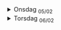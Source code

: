 <details>
  <summary>Onsdag <sub>05/02</sub></summary>
  I dag har jeg planlagt datamodel, skisser for app, og skrevet planleggings dokumentet. Ingenting er utenfor planen så langt.
</details>
<details>
  <summary>Torsdag <sub>06/02</sub></summary>
  <p>I dag har jeg laget SQL Objektene, som da langt er</p>
  <ul>
    <li>astp_OyvindHaugen_AddOrRemoveReaction</li>
    <li>astp_OyvindHaugen_CreateNewPost </li>
    <li>astp_OyvindHaugen_DeletePost</li>
    <li>atbl_OyvindHaugen_Posts
      <ul>
        <li>
          har lagt til TextContent her for å kunne støtte "preview" av tekst i registeret uten mye frontend prosessering. Egentlig bare en plaintext av HTMLContent.
        </li>
      </ul>
    </li>
    <li>atbl_OyvindHaugen_PostsReactions</li>
    <li>atbl_OyvindHaugen_PostsReactionsIcons</li>
    <li>aviw_OyvindHaugen_PostsReactions
      <ul>
        <li>Er et view som joiner inn Title på post og hvilken reaksjon som er blitt brukt</li>
      </ul>
    </li>
  </ul>
  <p>I dag har jeg også skrevet SQL Templates som er "maler" for de forskjellige views og triggers. Har skrevet dem siden om løsningen skal utvides i fremtiden sparer dette mye arbeid for utvikler.</p>
  ![SQL Template eksempel](images/logs/sqltemplate.png)
  <br/>
  <p>I dag har jeg også startet utvikling på appen, og har laget de starten av de tre bildene. Det er et lite avvik fra planen her som er at jeg velger å bruke noe som heter vue-router for å ha en "single page application", slik at det ikke blir loading mellom de forskjellige bildene.</p>
  <br/>
  <p>Utenom de tre avvikene (templates, vue-router, og TextContent) så har jeg følgt planen som jeg la.</p>
</details>
